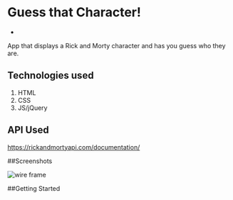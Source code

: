 # Guess that Character!
-
App that displays a Rick and Morty character and has you guess who they are.

## Technologies used
1. HTML
2. CSS
3. JS/jQuery

## API Used
https://rickandmortyapi.com/documentation/

##Screenshots

![wire frame](https://i.imgur.com/CpRmF1U.jpg)


##Getting Started
